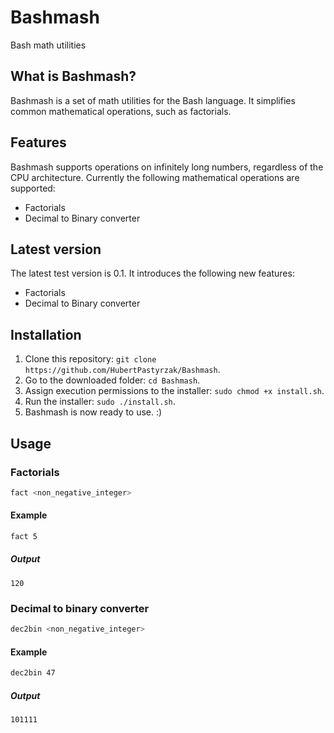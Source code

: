 # Bashmash
Bash math utilities

## What is Bashmash?
Bashmash is a set of math utilities for the Bash language.
It simplifies common mathematical operations, such as factorials.

## Features
Bashmash supports operations on infinitely long numbers, regardless of the CPU architecture.
Currently the following mathematical operations are supported:
 - Factorials
 - Decimal to Binary converter

## Latest version
The latest test version is 0.1.
It introduces the following new features:
 - Factorials
 - Decimal to Binary converter

## Installation
1. Clone this repository: `git clone https://github.com/HubertPastyrzak/Bashmash`.
2. Go to the downloaded folder: `cd Bashmash`.
3. Assign execution permissions to the installer: `sudo chmod +x install.sh`.
4. Run the installer: `sudo ./install.sh`.
5. Bashmash is now ready to use. :)

## Usage
### Factorials
```bash
fact <non_negative_integer>
```

#### Example
```bash
fact 5
```

##### Output
```
120
```

### Decimal to binary converter
```bash
dec2bin <non_negative_integer>
```

#### Example
```bash
dec2bin 47
```

##### Output
```
101111
```
